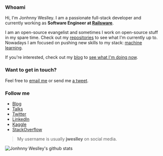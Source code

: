 ### Whoami

Hi, I'm Jonhnny Weslley. I am a passionate full-stack developer and currently working as **Software Engineer at [Railsware][]**.

I am an open-source evangelist and sometimes I work on open-source stuff in my spare time. Check out my [repositories][] to see what I'm currently up to. Nowadays I am focused on pushing new skills to my stack: [machine learning][].

If you're interested, check out my [blog][] to [see what I'm doing now](https://jonhnnyweslley.net/now).

### Want to get in touch?

Feel free to [email me][email] or send me [a tweet][Twitter].

### Follow me

- [Blog][]
- [Talks][]
- [Twitter][]
- [LinkedIn][]
- [Kaggle][]
- [StackOverflow](https://stackoverflow.com/users/143665/jonhnny-weslley)

> My username is usually **jweslley** on social media.

![Jonhnny Weslley's github stats](https://github-readme-stats.vercel.app/api?username=jweslley&show_icons=true&hide_border=true)


[kaggle]: https://www.kaggle.com/jweslley 
[blog]: https://jonhnnyweslley.net/blog "Visit my blog"
[talks]: https://jonhnnyweslley.net/talks "Check out my talks"
[Railsware]: https://railsware.com/
[repositories]: https://github.com/jweslley?tab=repositories "Follow my GitHub to see what I'm currently up to"
[GitLab]: http://gitlab.com/jweslley "Follow my GitLab to see what I'm currently up to"
[LinkedIn]: http://www.linkedin.com/in/jweslley "See my LinkedIn profile"
[Twitter]: https://twitter.com/jweslley "Tweet me!"
[StackOverflow]: https://stackoverflow.com/users/143665/jonhnny-weslley  "See my StackOverflow profile"
[email]: mailto:jw@jonhnnyweslley.net "Send me an email"
[Quora]: https://www.quora.com/profile/Jonhnny-Weslley "See my Quora profile"
[machine learning]: https://datacamp.com/profile/jweslley


